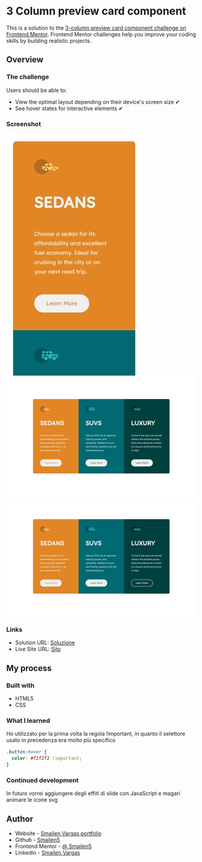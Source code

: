 # 3 Column preview card component

This is a solution to the [3-column preview card component challenge on Frontend Mentor](https://www.frontendmentor.io/challenges/3column-preview-card-component-pH92eAR2-). Frontend Mentor challenges help you improve your coding skills by building realistic projects.

## Overview

### The challenge

Users should be able to:

- View the optimal layout depending on their device's screen size ✔
- See hover states for interactive elements ✔

### Screenshot

![smartphone](./screenshot/smartphone.jpeg)
![desktop](./screenshot/desktop.jpeg)
![desktop](./screenshot/desktop%20hover.jpeg)

### Links

- Solution URL: [Soluzione](https://github.com/Smailen5/Frontend-Mentor-Challenge/tree/main/3-column-preview-card-component-main-main)
- Live Site URL: [Sito](https://smailen5.github.io/Frontend-Mentor-Challenge/3-column-preview-card-component-main-main/)

## My process

### Built with

- HTML5
- CSS

### What I learned

Ho utilizzato per la prima volta la regola !important, in quanto il selettore usato in precedenza era molto più specifico

```css
.button:hover {
  color: #f2f2f2 !important;
}
```

### Continued development

In futuro vorrei aggiungere degli effiti di slide con JavaScript e magari animare le icone svg

## Author

- Website - [Smailen Vargas portfolio](https://smailenvargas.com/)
- Github - [Smailen5](https://github.com/Smailen5)
- Frontend Mentor - [@ Smailen5](https://www.frontendmentor.io/profile/Smailen5)
- Linkedin - [Smailen Vargas](https://www.linkedin.com/in/smailen-vargas/)
